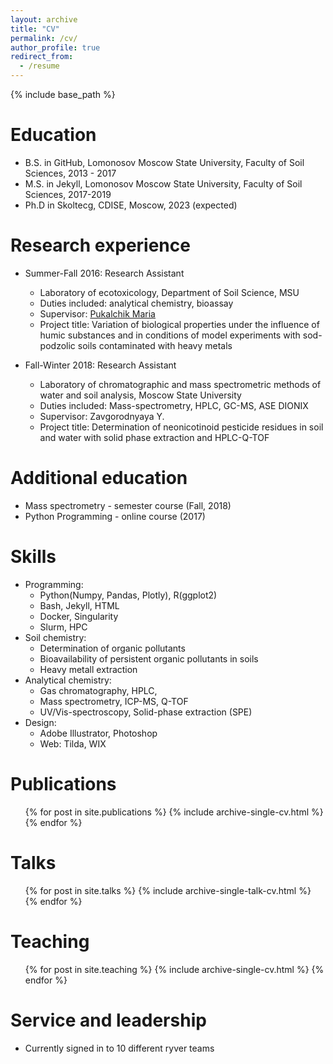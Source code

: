 ```yaml
---
layout: archive
title: "CV"
permalink: /cv/
author_profile: true
redirect_from:
  - /resume
---
```


{% include base_path %}

Education
======
* B.S. in GitHub, Lomonosov Moscow State University, Faculty of Soil Sciences, 2013 - 2017
* M.S. in Jekyll, Lomonosov Moscow State University, Faculty of Soil Sciences, 2017-2019
* Ph.D in Skoltecg, CDISE, Moscow, 2023 (expected)

Research experience
======
* Summer-Fall 2016: Research Assistant
  * Laboratory of ecotoxicology, Department of Soil Science, MSU
  * Duties included: analytical chemistry, bioassay
  * Supervisor: [Pukalchik Maria](https://scholar.google.ru/citations?user=KoF5RkAAAAAJ&hl=en)
  * Project title: Variation of biological properties under the influence of humic substances and in conditions of model experiments with sod-podzolic soils contaminated with heavy metals


* Fall-Winter 2018: Research Assistant
  * Laboratory of chromatographic and mass spectrometric methods of water and soil analysis, Moscow State University 
  * Duties included: Mass-spectrometry, HPLC, GC-MS, ASE DIONIX
  * Supervisor: Zavgorodnyaya Y.
  * Project title: Determination of neonicotinoid pesticide residues in soil and water with solid phase extraction and HPLC-Q-TOF
  
Additional education
======
* Mass spectrometry - semester course (Fall, 2018)
* Python Programming - online course (2017)

Skills
======
* Programming: 
  * Python(Numpy, Pandas, Plotly), R(ggplot2)
  * Bash, Jekyll, HTML
  * Docker, Singularity
  * Slurm, HPC
* Soil chemistry:
  * Determination of organic pollutants
  * Bioavailability of persistent organic pollutants in soils
  * Heavy metall extraction
* Analytical chemistry:
  * Gas chromatography, HPLC, 
  * Mass spectrometry, ICP-MS, Q-TOF
  * UV/Vis-spectroscopy, Solid-phase extraction (SPE)
* Design: 
  * Adobe Illustrator, Photoshop
  * Web: Tilda, WIX 


Publications
======
  <ul>{% for post in site.publications %}
    {% include archive-single-cv.html %}
  {% endfor %}</ul>
  
Talks
======
  <ul>{% for post in site.talks %}
    {% include archive-single-talk-cv.html %}
  {% endfor %}</ul>
  
Teaching
======
  <ul>{% for post in site.teaching %}
    {% include archive-single-cv.html %}
  {% endfor %}</ul>
  
Service and leadership
======
* Currently signed in to 10 different ryver teams
